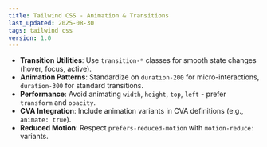 ```yaml
---
title: Tailwind CSS - Animation & Transitions
last_updated: 2025-08-30
tags: tailwind css
version: 1.0
---
```


- **Transition Utilities**: Use `transition-*` classes for smooth state changes (hover, focus, active).
- **Animation Patterns**: Standardize on `duration-200` for micro-interactions, `duration-300` for standard transitions.
- **Performance**: Avoid animating `width`, `height`, `top`, `left` - prefer `transform` and `opacity`.
- **CVA Integration**: Include animation variants in CVA definitions (e.g., `animate: true`).
- **Reduced Motion**: Respect `prefers-reduced-motion` with `motion-reduce:` variants.
